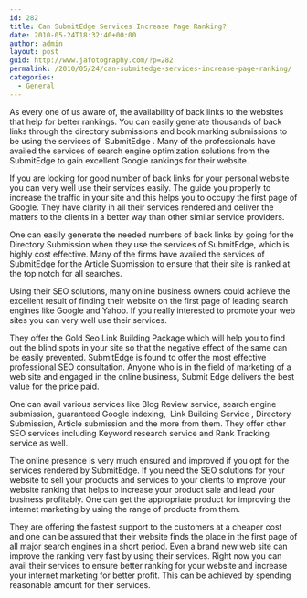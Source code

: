 ```yaml
---
id: 282
title: Can SubmitEdge Services Increase Page Ranking?
date: 2010-05-24T18:32:40+00:00
author: admin
layout: post
guid: http://www.jafotography.com/?p=282
permalink: /2010/05/24/can-submitedge-services-increase-page-ranking/
categories:
  - General
---
```

As every one of us aware of, the availability of back links to the websites that help for better rankings. You can easily generate thousands of back links through the directory submissions and book marking submissions to be using the services of &nbsp;SubmitEdge&nbsp;. Many of the professionals have availed the services of search engine optimization solutions from the SubmitEdge to gain excellent Google rankings for their website.

If you are looking for good number of back links for your personal website you can very well use their services easily. The guide you properly to increase the traffic in your site and this helps you to occupy the first page of Google. They have clarity in all their services rendered and deliver the matters to the clients in a better way than other similar service providers.

One can easily generate the needed numbers of back links by going for the Directory Submission when they use the services of SubmitEdge, which is highly cost effective. Many of the firms have availed the services of SubmitEdge for the Article Submission to ensure that their site is ranked at the top notch for all searches.

Using their SEO solutions, many online business owners could achieve the excellent result of finding their website on the first page of leading search engines like Google and Yahoo. If you really interested to promote your web sites you can very well use their services. 

They offer the Gold Seo Link Building Package which will help you to find out the blind spots in your site so that the negative effect of the same can be easily prevented. SubmitEdge is found to offer the most effective professional SEO consultation. Anyone who is in the field of marketing of a web site and engaged in the online business, Submit Edge delivers the best value for the price paid.

One can avail various services like Blog Review service, search engine submission, guaranteed Google indexing, &nbsp;Link Building Service&nbsp;, Directory Submission, Article submission and the more from them. They offer other SEO services including Keyword research service and Rank Tracking service as well. 

The online presence is very much ensured and improved if you opt for the services rendered by SubmitEdge. If you need the SEO solutions for your website to sell your products and services to your clients to improve your website ranking that helps to increase your product sale and lead your business profitably. One can get the appropriate product for improving the internet marketing by using the range of products from them. 

They are offering the fastest support to the customers at a cheaper cost and one can be assured that their website finds the place in the first page of all major search engines in a short period. Even a brand new web site can improve the ranking very fast by using their services. Right now you can avail their services to ensure better ranking for your website and increase your internet marketing for better profit. This can be achieved by spending reasonable amount for their services.